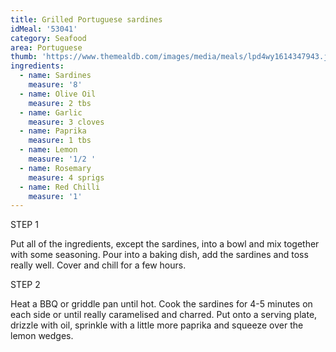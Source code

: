 ```yaml
---
title: Grilled Portuguese sardines
idMeal: '53041'
category: Seafood
area: Portuguese
thumb: 'https://www.themealdb.com/images/media/meals/lpd4wy1614347943.jpg'
ingredients:
  - name: Sardines
    measure: '8'
  - name: Olive Oil
    measure: 2 tbs
  - name: Garlic
    measure: 3 cloves
  - name: Paprika
    measure: 1 tbs
  - name: Lemon
    measure: '1/2 '
  - name: Rosemary
    measure: 4 sprigs
  - name: Red Chilli
    measure: '1'
---
```

STEP 1

Put all of the ingredients, except the sardines, into a bowl and mix together with some seasoning. Pour into a baking dish, add the sardines and toss really well. Cover and chill for a few hours.

STEP 2

Heat a BBQ or griddle pan until hot. Cook the sardines for 4-5 minutes on each side or until really caramelised and charred. Put onto a serving plate, drizzle with oil, sprinkle with a little more paprika and squeeze over the lemon wedges.
